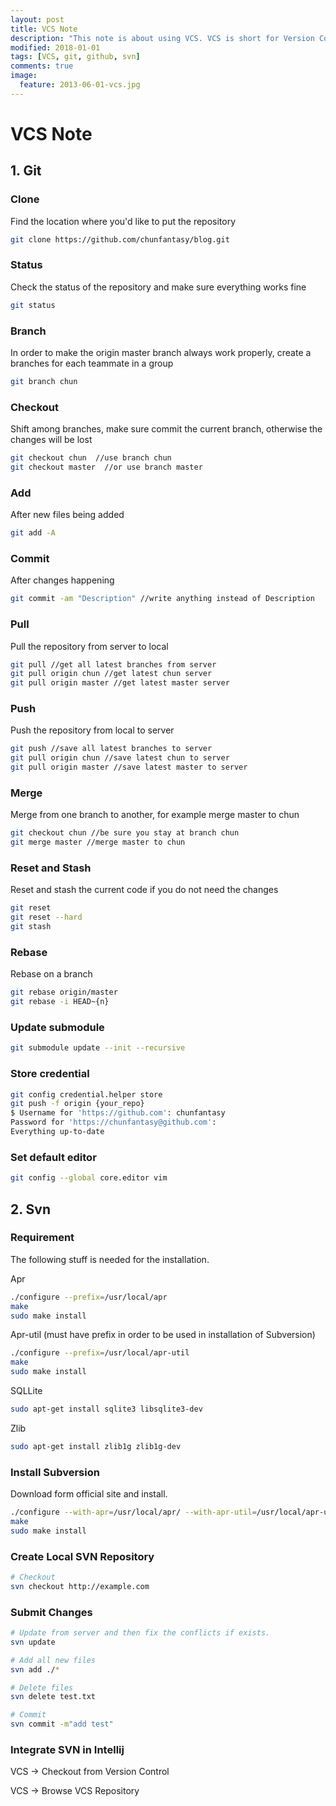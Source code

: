 ```yaml
---
layout: post
title: VCS Note
description: "This note is about using VCS. VCS is short for Version Control System."
modified: 2018-01-01
tags: [VCS, git, github, svn]
comments: true
image:
  feature: 2013-06-01-vcs.jpg
---
```


# VCS Note

<div class="social-share" data-initialized="true">
    <a href="#" class="social-share-icon icon-weibo"></a>
    <a href="#" class="social-share-icon icon-qq"></a>
    <a href="#" class="social-share-icon icon-wechat"></a>
</div>
<link rel="stylesheet" href="https://resource.chun.no/sharejs/css/share.min.css">
<script src="https://resource.chun.no/sharejs/js/social-share.min.js"></script>

## 1. Git

### Clone

Find the location where you'd like to put the repository

```bash
git clone https://github.com/chunfantasy/blog.git
```

### Status

Check the status of the repository and make sure everything works fine

```bash
git status
```

### Branch

In order to make the origin master branch always work properly, create a branches for each teammate in a group

```bash
git branch chun
```

### Checkout

Shift among branches, make sure commit the current branch, otherwise the changes will be lost

```bash
git checkout chun  //use branch chun
git checkout master  //or use branch master
```

### Add

After new files being added

```bash
git add -A
```

### Commit

After changes happening

```bash
git commit -am "Description" //write anything instead of Description
```

### Pull

Pull the repository from server to local

```bash
git pull //get all latest branches from server
git pull origin chun //get latest chun server
git pull origin master //get latest master server
```

### Push

Push the repository from local to server

```bash
git push //save all latest branches to server
git pull origin chun //save latest chun to server
git pull origin master //save latest master to server
```

### Merge

Merge from one branch to another, for example merge master to chun

```bash
git checkout chun //be sure you stay at branch chun
git merge master //merge master to chun
```

### Reset and Stash

Reset and stash the current code if you do not need the changes

```bash
git reset
git reset --hard
git stash
```

### Rebase

Rebase on a branch

```bash
git rebase origin/master
git rebase -i HEAD~{n}
```

### Update submodule

```bash
git submodule update --init --recursive
```

### Store credential

```bash
git config credential.helper store
git push -f origin {your_repo}
$ Username for 'https://github.com': chunfantasy
Password for 'https://chunfantasy@github.com':
Everything up-to-date
```

### Set default editor

```bash
git config --global core.editor vim
```

## 2. Svn

### Requirement

The following stuff is needed for the installation.

Apr

```bash
./configure --prefix=/usr/local/apr
make
sudo make install
```

Apr-util (must have prefix in order to be used in installation of Subversion)

```bash
./configure --prefix=/usr/local/apr-util
make
sudo make install
```

SQLLite

```bash
sudo apt-get install sqlite3 libsqlite3-dev
```

Zlib

```bash
sudo apt-get install zlib1g zlib1g-dev
```

### Install Subversion

Download form official site and install.

```bash
./configure --with-apr=/usr/local/apr/ --with-apr-util=/usr/local/apr-util/
make
sudo make install
```

### Create Local SVN Repository

```bash
# Checkout
svn checkout http://example.com
```

### Submit Changes

```bash
# Update from server and then fix the conflicts if exists.
svn update

# Add all new files
svn add ./*

# Delete files
svn delete test.txt

# Commit
svn commit -m"add test"
```

### Integrate SVN in Intellij

VCS -> Checkout from Version Control

VCS -> Browse VCS Repository
